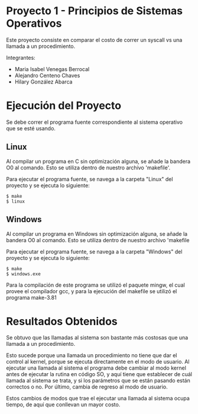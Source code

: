 # Proyecto 1 - Principios de Sistemas Operativos

Este proyecto consiste en comparar el costo de correr un syscall vs una llamada a un procedimiento.

Integrantes: 
- Maria Isabel Venegas Berrocal
- Alejandro Centeno Chaves
- Hilary González Abarca

# Ejecución del Proyecto
Se debe correr el programa fuente correspondiente al sistema operativo que se esté usando. 

## Linux
Al compilar un programa en C sin optimización alguna, se añade la bandera O0 al comando. Esto se utiliza dentro de nuestro archivo 'makefile'.
    
Para ejecutar el programa fuente, se navega a la carpeta "Linux" del proyecto y se ejecuta lo siguiente:

    $ make
    $ linux

## Windows
Al compilar un programa en Windows sin optimización alguna, se añade la bandera O0 al comando. Esto se utiliza dentro de nuestro archivo 'makefile 
    
Para ejecutar el programa fuente, se navega a la carpeta "Windows" del proyecto y se ejecuta lo siguiente:

    $ make
    $ windows.exe

Para la compilación de este programa se utilizó el paquete mingw, el cual provee el compilador gcc, y para la ejecución del makefile se utilizó el programa make-3.81


# Resultados Obtenidos

Se obtuvo que las llamadas al sistema son bastante más costosas que una llamada a un procedimiento.

Esto sucede porque una llamada un procedimiento no tiene que dar el control al kernel, porque se ejecuta directamente en el modo de usuario. Al ejecutar una llamada al sistema el programa debe cambiar al modo kernel antes de ejecutar la rutina en código SO, y aquí tiene que establecer de cuál llamada al sistema se trata, y si los parámetros que se están pasando están correctos o no. Por último, cambia de regreso al modo de usuario. 

Estos cambios de modos que trae el ejecutar una llamada al sistema ocupa tiempo, de aquí que conllevan un mayor costo. 
